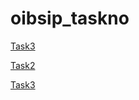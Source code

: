 # oibsip_taskno
[Task3](https://yashraj-12315.github.io/oibsip_taskno/Task1/Landing_Page/index.html/)

[Task2](https://yashraj-12315.github.io/oibsip_taskno/Task2/Temp_Converter/index.html/)

[Task3](https://yashraj-12315.github.io/oibsip_taskno/Task3/Portfolio/index.html)
